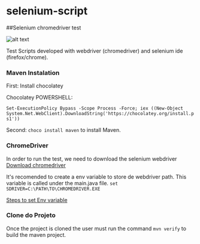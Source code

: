 # selenium-script

##Selenium chromedriver test

![alt text](https://3.bp.blogspot.com/-bY5Js-Plm8Y/V1aBSPTLz5I/AAAAAAAABio/Rew-CBamQwk7WR_X2dYeDZXdrDPB7o71gCPcB/s1600/selenium-webdriver-java-online-courses-techtutorr.jpg)

Test Scripts developed with webdriver (chromedriver) and selenium ide (firefox/chrome).

### Maven Instalation

First: Install chocolatey

Chocolatey POWERSHELL:

```Set-ExecutionPolicy Bypass -Scope Process -Force; iex ((New-Object System.Net.WebClient).DownloadString('https://chocolatey.org/install.ps1'))```

Second: 
``` choco install maven ``` to install Maven.


### ChromeDriver

In order to run the test, we need to download the selenium webdriver
[Download chromedriver](https://chromedriver.storage.googleapis.com/index.html?path=73.0.3683.68/)

It's recomended to create a env variable to store de webdriver path. This variable is called under the main.java file.
``` set SDRIVER=C:\PATH\TO\CHROMEDRIVER.EXE ```

[Steps to set Env variable](https://stackoverflow.com/questions/13748784/setting-up-and-using-environmental-variables-in-intellij-idea)


### Clone do Projeto

Once the project is cloned the user must run the command ``` mvn verify ``` to build the maven project.

